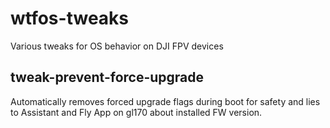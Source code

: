 # wtfos-tweaks
Various tweaks for OS behavior on DJI FPV devices

## tweak-prevent-force-upgrade
Automatically removes forced upgrade flags during boot for safety and lies to Assistant and Fly App on gl170 about installed FW version.